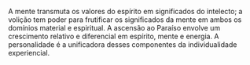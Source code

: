 ﻿A mente transmuta os valores do espírito em significados do intelecto; a volição tem poder para frutificar os significados da mente em ambos os domínios material e espiritual. A ascensão ao Paraíso envolve um crescimento relativo e diferencial em espírito, mente e energia. A personalidade é a unificadora desses componentes da individualidade experiencial.
